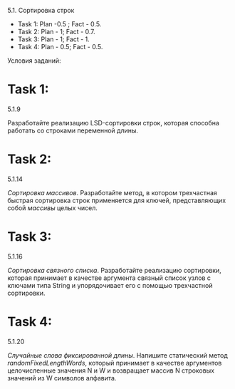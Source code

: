 5.1. Сортировка строк

 - Task 1: Plan -0.5 ; Fact - 0.5.
 - Task 2: Plan - 1; Fact - 0.7.
 - Task 3: Plan - 1; Fact - 1.
 - Task 4: Plan - 0.5; Fact - 0.5.
 
Условия заданий:

# Task 1:
5.1.9

Разработайте реализацию LSD-сортировки строк, которая способна работать со строками переменной длины.

# Task 2:
5.1.14

_Сортировка массивов_. Разработайте метод, в котором трехчастная быстрая сортировка строк применяется для ключей, представляющих собой _массивы_ целых чисел.

# Task 3:
5.1.16

_Сортировка связного списка_. Разработайте реализацию сортировки, которая принимает в качестве аргумента связный список узлов с ключами типа String и упорядочивает его с помощью трехчастной сортировки.

# Task 4:
5.1.20

_Случайные слова фиксированной длины_. Напишите статический метод _randomFixedLengthWords_, который принимает в качестве аргументов целочисленные значения N и W и возвращает массив N строковых значений из W символов алфавита.